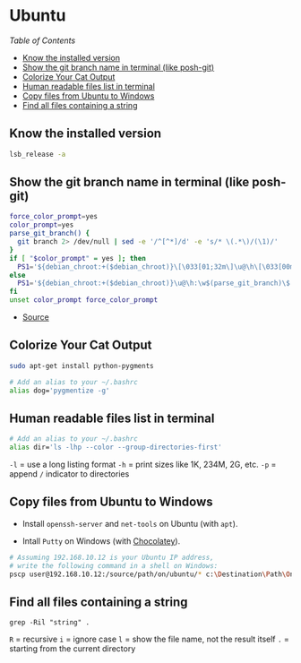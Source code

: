 # Ubuntu

_Table of Contents_
<!-- START doctoc generated TOC please keep comment here to allow auto update -->
<!-- DON'T EDIT THIS SECTION, INSTEAD RE-RUN doctoc TO UPDATE -->
<!-- generated with [DocToc](https://github.com/thlorenz/doctoc) -->

- [Know the installed version](#know-the-installed-version)
- [Show the git branch name in terminal (like posh-git)](#show-the-git-branch-name-in-terminal-like-posh-git)
- [Colorize Your Cat Output](#colorize-your-cat-output)
- [Human readable files list in terminal](#human-readable-files-list-in-terminal)
- [Copy files from Ubuntu to Windows](#copy-files-from-ubuntu-to-windows)
- [Find all files containing a string](#find-all-files-containing-a-string)

<!-- END doctoc generated TOC please keep comment here to allow auto update -->

## Know the installed version

```sh
lsb_release -a
```

## Show the git branch name in terminal (like posh-git)

```sh
force_color_prompt=yes
color_prompt=yes
parse_git_branch() {
  git branch 2> /dev/null | sed -e '/^[^*]/d' -e 's/* \(.*\)/(\1)/'
}
if [ "$color_prompt" = yes ]; then
  PS1='${debian_chroot:+($debian_chroot)}\[\033[01;32m\]\u@\h\[\033[00m\]:\[\033[01;34m\]\w\[\033[01;31m\]$(parse_git_branch)\[\033[00m\]\$ '
else
  PS1='${debian_chroot:+($debian_chroot)}\u@\h:\w$(parse_git_branch)\$ '
fi
unset color_prompt force_color_prompt
```

- [Source](https://askubuntu.com/questions/730754/how-do-i-show-the-git-branch-with-colours-in-bash-prompt)

## Colorize Your Cat Output

```sh
sudo apt-get install python-pygments

# Add an alias to your ~/.bashrc
alias dog='pygmentize -g'
```

## Human readable files list in terminal

```sh
# Add an alias to your ~/.bashrc
alias dir='ls -lhp --color --group-directories-first'
```

`-l` = use a long listing format
`-h` = print sizes like 1K, 234M, 2G, etc.
`-p` = append `/` indicator to directories

## Copy files from Ubuntu to Windows

- Install `openssh-server` and `net-tools` on Ubuntu (with `apt`).

- Intall `Putty` on Windows (with [Chocolatey](https://chocolatey.org/packages/putty)).

```sh
# Assuming 192.168.10.12 is your Ubuntu IP address,
# write the following command in a shell on Windows:
pscp user@192.168.10.12:/source/path/on/ubuntu/* c:\Destination\Path\On\Windows
```

## Find all files containing a string

```
grep -Ril "string" .
``` 
`R` = recursive
`i` = ignore case
`l` = show the file name, not the result itself
`.` = starting from the current directory